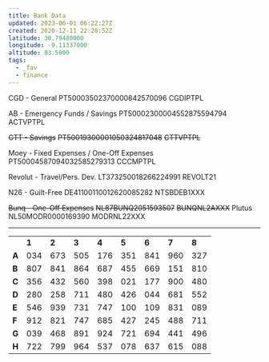 ```yaml
---
title: Bank Data
updated: 2023-06-01 06:22:27Z
created: 2020-12-11 22:28:52Z
latitude: 38.79480000
longitude: -9.11337000
altitude: 83.5000
tags:
  - _fav
  - finance
---
```


CGD - General
PT50003502370000842570096
CGDIPTPL

AB - Emergency Funds / Savings
PT50002300004552875594794
ACTVPTPL

<s>CTT - Savings</s>
<s>PT50019300001050324817048</s>
<s>CTTVPTPL</s>

Moey - Fixed Expenses / One-Off Expenses
PT50004587094032585279313
CCCMPTPL

Revolut - Travel/Pers. Dev.
LT373250018266224991
REVOLT21

N26 - Guilt-Free
DE41100110012620085282
NTSBDEB1XXX

<s>Bunq - One-Off Expenses</s>
<s>NL87BUNQ2051593507</s>
<s>BUNQNL2AXXX</s>
<s>
</s>
Plutus
NL50MODR0000169390
MODRNL22XXX

* * *

|     |     |     |     |     |     |     |     |     |
| --- | --- | --- | --- | --- | --- | --- | --- | --- |
| **<br>** | **1** | **2** | **3** | **4** | **5** | **6** | **7** | **8** |
| **A** | 034 | 673 | 505 | 176 | 351 | 841 | 960 | 327 |
| **B** | 807 | 841 | 864 | 687 | 455 | 669 | 151 | 810 |
| **C** | 356 | 432 | 560 | 398 | 021 | 177 | 900 | 480 |
| **D** | 280 | 258 | 711 | 480 | 426 | 044 | 681 | 552 |
| **E** | 546 | 939 | 731 | 747 | 100 | 109 | 831 | 089 |
| **F** | 912 | 821 | 747 | 685 | 427 | 245 | 488 | 711 |
| **G** | 039 | 468 | 891 | 924 | 721 | 694 | 441 | 496 |
| **H** | 722 | 799 | 964 | 537 | 078 | 637 | 615 | 088 |